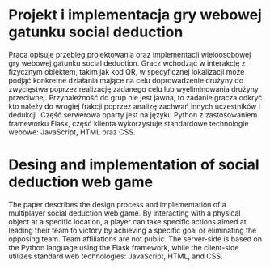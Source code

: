 
# Projekt i implementacja gry webowej gatunku social deduction

Praca opisuje przebieg projektowania oraz implementacji wieloosobowej gry webowej gatunku social deduction. Gracz wchodząc w interakcję z fizycznym obiektem, takim jak kod QR, w specyficznej lokalizacji może podjąć konkretne działania mające na celu doprowadzenie drużyny do zwycięstwa poprzez realizację zadanego celu lub wyeliminowania drużyny przeciwnej. Przynależność do grup nie jest jawna, to zadanie gracza odkryć kto należy do wrogiej frakcji poprzez analizę zachwań innych uczestników i dedukcji. Część serwerowa oparty jest na języku Python z zastosowaniem frameworku Flask, część klienta wykorzystuje standardowe technologie webowe: JavaScript, HTML oraz CSS.
﻿
# Desing and implementation of social deduction web game
 
The paper describes the design process and implementation of a multiplayer social deduction web game. By interacting with a physical object at a specific location, a player can take specific actions aimed at leading their team to victory by achieving a specific goal or eliminating the opposing team. Team affiliations are not public. The server-side is based on the Python language using the Flask framework, while the client-side utilizes standard web technologies: JavaScript, HTML, and CSS.
